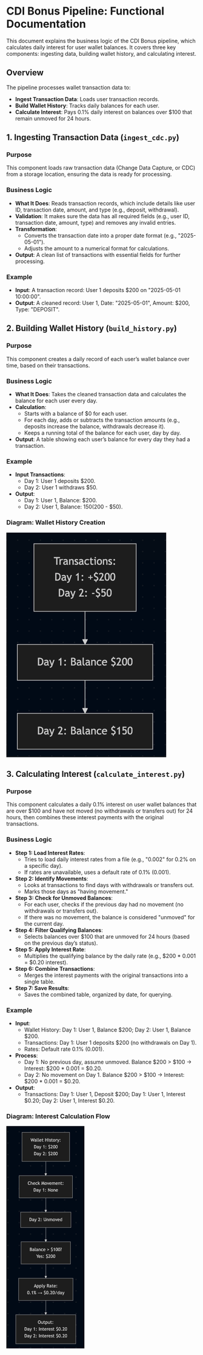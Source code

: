 # CDI Bonus Pipeline: Functional Documentation

This document explains the business logic of the CDI Bonus pipeline, which calculates daily interest for user wallet balances. It covers three key components: ingesting data, building wallet history, and calculating interest.

## Overview
The pipeline processes wallet transaction data to:
- **Ingest Transaction Data**: Loads user transaction records.
- **Build Wallet History**: Tracks daily balances for each user.
- **Calculate Interest**: Pays 0.1% daily interest on balances over $100 that remain unmoved for 24 hours.

## 1. Ingesting Transaction Data (`ingest_cdc.py`)

### Purpose
This component loads raw transaction data (Change Data Capture, or CDC) from a storage location, ensuring the data is ready for processing.

### Business Logic
- **What It Does**: Reads transaction records, which include details like user ID, transaction date, amount, and type (e.g., deposit, withdrawal).
- **Validation**: It makes sure the data has all required fields (e.g., user ID, transaction date, amount, type) and removes any invalid entries.
- **Transformation**:
  - Converts the transaction date into a proper date format (e.g., "2025-05-01").
  - Adjusts the amount to a numerical format for calculations.
- **Output**: A clean list of transactions with essential fields for further processing.

### Example
- **Input**: A transaction record: User 1 deposits $200 on "2025-05-01 10:00:00".
- **Output**: A cleaned record: User 1, Date: "2025-05-01", Amount: $200, Type: "DEPOSIT".

## 2. Building Wallet History (`build_history.py`)

### Purpose
This component creates a daily record of each user’s wallet balance over time, based on their transactions.

### Business Logic
- **What It Does**: Takes the cleaned transaction data and calculates the balance for each user every day.
- **Calculation**:
  - Starts with a balance of $0 for each user.
  - For each day, adds or subtracts the transaction amounts (e.g., deposits increase the balance, withdrawals decrease it).
  - Keeps a running total of the balance for each user, day by day.
- **Output**: A table showing each user’s balance for every day they had a transaction.

### Example
- **Input Transactions**:
  - Day 1: User 1 deposits $200.
  - Day 2: User 1 withdraws $50.
- **Output**:
  - Day 1: User 1, Balance: $200.
  - Day 2: User 1, Balance: $150 ($200 - $50).

### Diagram: Wallet History Creation
![image](./images/balance_flow.png)

## 3. Calculating Interest (`calculate_interest.py`)

### Purpose
This component calculates a daily 0.1% interest on user wallet balances that are over $100 and have not moved (no withdrawals or transfers out) for 24 hours, then combines these interest payments with the original transactions.

### Business Logic
- **Step 1: Load Interest Rates**:
  - Tries to load daily interest rates from a file (e.g., "0.002" for 0.2% on a specific day).
  - If rates are unavailable, uses a default rate of 0.1% (0.001).
- **Step 2: Identify Movements**:
  - Looks at transactions to find days with withdrawals or transfers out.
  - Marks those days as "having movement."
- **Step 3: Check for Unmoved Balances**:
  - For each user, checks if the previous day had no movement (no withdrawals or transfers out).
  - If there was no movement, the balance is considered "unmoved" for the current day.
- **Step 4: Filter Qualifying Balances**:
  - Selects balances over $100 that are unmoved for 24 hours (based on the previous day’s status).
- **Step 5: Apply Interest Rate**:
  - Multiplies the qualifying balance by the daily rate (e.g., $200 * 0.001 = $0.20 interest).
- **Step 6: Combine Transactions**:
  - Merges the interest payments with the original transactions into a single table.
- **Step 7: Save Results**:
  - Saves the combined table, organized by date, for querying.

### Example
- **Input**:
  - Wallet History: Day 1: User 1, Balance $200; Day 2: User 1, Balance $200.
  - Transactions: Day 1: User 1 deposits $200 (no withdrawals on Day 1).
  - Rates: Default rate 0.1% (0.001).
- **Process**:
  - Day 1: No previous day, assume unmoved. Balance $200 > $100 → Interest: $200 * 0.001 = $0.20.
  - Day 2: No movement on Day 1. Balance $200 > $100 → Interest: $200 * 0.001 = $0.20.
- **Output**:
  - Transactions: Day 1: User 1, Deposit $200; Day 1: User 1, Interest $0.20; Day 2: User 1, Interest $0.20.

### Diagram: Interest Calculation Flow
![image](./images/interest_flow.png)